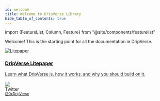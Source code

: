 ```yaml
---
id: welcome
title: Welcome to DripVerse Library
hide_table_of_contents: true
---
```

import {FeatureList, Column, Feature} from "@site/components/featurelist"

Welcome! This is the starting point for all the documentation in DripVerse.

<div className="container">
  <div className="row">
    <div className="col col--12">
      <a href="/papers/welcome">
        <div className="card">
          <div className="card__image">
            <img src={require("@site/static/docs/assets/welcome-pages/network.png").default} alt="Litepaper" />
          </div>
          <div className="card__body">
            <h3>DripVerse Litepaper</h3>
            Learn what DripVerse is, how it works, and why you should build on it.
          </div>
        </div>
      </a>
    </div>
  </div>
</div>

<br/>

<div className="container">
  <div className="row">
    <div className="col col--2">
      <div className="avatar">
        <img
          className="avatar__photo"
          src={require("@site/static/docs/assets/home/twitter.png").default} />
        <div className="avatar__intro">
          <div className="avatar__name">Twitter</div>
          <small className="avatar__subtitle"><a href="https://twitter.com/0xDripVerse">@0xDripVerse</a></small>
        </div>
      </div>
    </div>
  </div>
</div>
